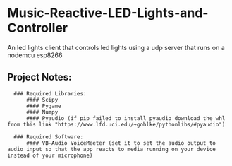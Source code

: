 # Music-Reactive-LED-Lights-and-Controller
An led lights client that controls led lights using a udp server that runs on a  nodemcu esp8266


## Project Notes:
      ### Required Libraries:
          #### Scipy
          #### Pygame
          #### Numpy
          #### Pyaudio (if pip failed to install pyaudio download the whl from this link "https://www.lfd.uci.edu/~gohlke/pythonlibs/#pyaudio")
          
      ### Required Software:
          #### VB-Audio VoiceMeeter (set it to set the audio output to audio input so that the app reacts to media running on your device instead of your microphone)
